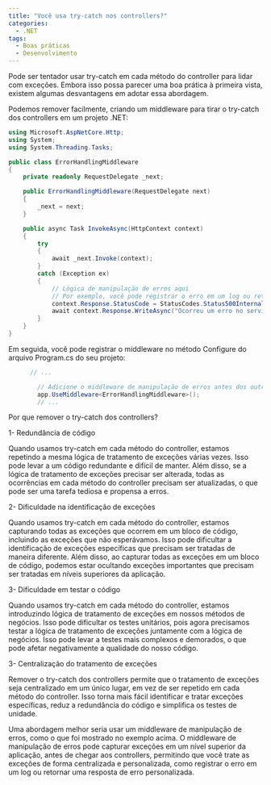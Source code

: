 ```yaml
---
title: "Você usa try-catch nos controllers?"
categories:
  - .NET
tags:
  - Boas práticas
  - Desenvolvimento
---
```


Pode ser tentador usar try-catch em cada método do controller para lidar com exceções. Embora isso possa parecer uma boa prática à primeira vista, existem algumas desvantagens em adotar essa abordagem.

Podemos remover facilmente, criando um middleware para tirar o try-catch dos controllers em um projeto .NET:

```csharp
using Microsoft.AspNetCore.Http;
using System;
using System.Threading.Tasks;

public class ErrorHandlingMiddleware
{
    private readonly RequestDelegate _next;

    public ErrorHandlingMiddleware(RequestDelegate next)
    {
        _next = next;
    }

    public async Task InvokeAsync(HttpContext context)
    {
        try
        {
            await _next.Invoke(context);
        }
        catch (Exception ex)
        {
            // Lógica de manipulação de erros aqui
            // Por exemplo, você pode registrar o erro em um log ou retornar uma resposta de erro personalizada
            context.Response.StatusCode = StatusCodes.Status500InternalServerError;
            await context.Response.WriteAsync("Ocorreu um erro no servidor.");
        }
    }
}
```

Em seguida, você pode registrar o middleware no método Configure do arquivo Program.cs do seu projeto:

```csharp
      // ...

        // Adicione o middleware de manipulação de erros antes dos outros middlewares
        app.UseMiddleware<ErrorHandlingMiddleware>();
        // ...
```

Por que remover o try-catch dos controllers?

1- Redundância de código

Quando usamos try-catch em cada método do controller, estamos repetindo a mesma lógica de tratamento de exceções várias vezes. Isso pode levar a um código redundante e difícil de manter. Além disso, se a lógica de tratamento de exceções precisar ser alterada, todas as ocorrências em cada método do controller precisam ser atualizadas, o que pode ser uma tarefa tediosa e propensa a erros.

2- Dificuldade na identificação de exceções

Quando usamos try-catch em cada método do controller, estamos capturando todas as exceções que ocorrem em um bloco de código, incluindo as exceções que não esperávamos. Isso pode dificultar a identificação de exceções específicas que precisam ser tratadas de maneira diferente. Além disso, ao capturar todas as exceções em um bloco de código, podemos estar ocultando exceções importantes que precisam ser tratadas em níveis superiores da aplicação.

3- Dificuldade em testar o código

Quando usamos try-catch em cada método do controller, estamos introduzindo lógica de tratamento de exceções em nossos métodos de negócios. Isso pode dificultar os testes unitários, pois agora precisamos testar a lógica de tratamento de exceções juntamente com a lógica de negócios. Isso pode levar a testes mais complexos e demorados, o que pode afetar negativamente a qualidade do nosso código.

3- Centralização do tratamento de exceções

Remover o try-catch dos controllers permite que o tratamento de exceções seja centralizado em um único lugar, em vez de ser repetido em cada método do controller. Isso torna mais fácil identificar e tratar exceções específicas, reduz a redundância do código e simplifica os testes de unidade.

Uma abordagem melhor seria usar um middleware de manipulação de erros, como o que foi mostrado no exemplo acima. O middleware de manipulação de erros pode capturar exceções em um nível superior da aplicação, antes de chegar aos controllers, permitindo que você trate as exceções de forma centralizada e personalizada, como registrar o erro em um log ou retornar uma resposta de erro personalizada.
